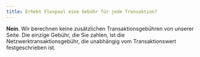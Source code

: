 ```yaml
---
title: Erhebt Flexpool eine Gebühr für jede Transaktion?
---
```


**Nein**. Wir berechnen keine zusätzlichen Transaktionsgebühren von unserer Seite. Die einzige Gebühr, die Sie zahlen, ist die Netzwerktransaktionsgebühr, die unabhängig vom Transaktionswert festgeschrieben ist.
